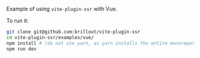 Example of using `vite-plugin-ssr` with Vue.

To run it:

```bash
git clone git@github.com:brillout/vite-plugin-ssr
cd vite-plugin-ssr/examples/vue/
npm install # (do not use yarn, as yarn installs the entire monorepo)
npm run dev
```
